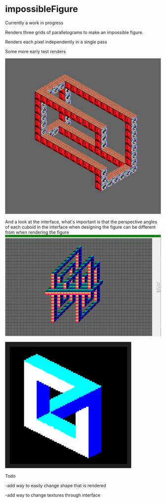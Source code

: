# impossibleFigure

Currently a work in progress

Renders three grids of parallelograms to make an impossible figure.

Renders each pixel independently in a single pass

Some more early test renders

![Render of an arbitrary shape](images/test1.jpg)

And a look at the interface, what's important is that the perspective angles of each cuboid in the interface when designing the figure can be different from when rendering the figure
![Interface with a  design by Oscar Reutersvard](images/test2.png)

![Example of early render](images/example1.png)

Todo

-add way to easily change shape that is rendered

-add  way to change textures through interface